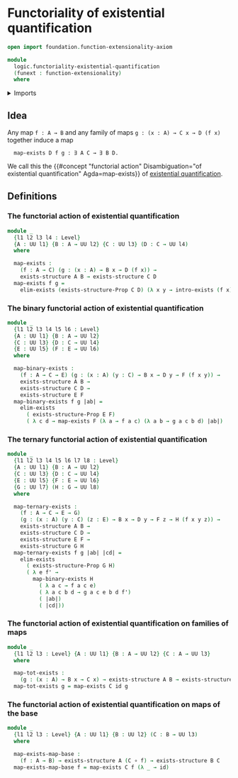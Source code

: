 # Functoriality of existential quantification

```agda
open import foundation.function-extensionality-axiom

module
  logic.functoriality-existential-quantification
  (funext : function-extensionality)
  where
```

<details><summary>Imports</summary>

```agda
open import foundation.existential-quantification funext
open import foundation.universe-levels

open import foundation-core.function-types
```

</details>

## Idea

Any map `f : A → B` and any family of maps `g : (x : A) → C x → D (f x)`
together induce a map

```text
  map-exists D f g : ∃ A C → ∃ B D.
```

We call this the
{{#concept "functorial action" Disambiguation="of existential quantification" Agda=map-exists}}
of [existential quantification](foundation.existential-quantification.md).

## Definitions

### The functorial action of existential quantification

```agda
module _
  {l1 l2 l3 l4 : Level}
  {A : UU l1} {B : A → UU l2} {C : UU l3} (D : C → UU l4)
  where

  map-exists :
    (f : A → C) (g : (x : A) → B x → D (f x)) →
    exists-structure A B → exists-structure C D
  map-exists f g =
    elim-exists (exists-structure-Prop C D) (λ x y → intro-exists (f x) (g x y))
```

### The binary functorial action of existential quantification

```agda
module _
  {l1 l2 l3 l4 l5 l6 : Level}
  {A : UU l1} {B : A → UU l2}
  {C : UU l3} {D : C → UU l4}
  {E : UU l5} (F : E → UU l6)
  where

  map-binary-exists :
    (f : A → C → E) (g : (x : A) (y : C) → B x → D y → F (f x y)) →
    exists-structure A B →
    exists-structure C D →
    exists-structure E F
  map-binary-exists f g |ab| =
    elim-exists
      ( exists-structure-Prop E F)
      ( λ c d → map-exists F (λ a → f a c) (λ a b → g a c b d) |ab|)
```

### The ternary functorial action of existential quantification

```agda
module _
  {l1 l2 l3 l4 l5 l6 l7 l8 : Level}
  {A : UU l1} {B : A → UU l2}
  {C : UU l3} {D : C → UU l4}
  {E : UU l5} {F : E → UU l6}
  {G : UU l7} (H : G → UU l8)
  where

  map-ternary-exists :
    (f : A → C → E → G)
    (g : (x : A) (y : C) (z : E) → B x → D y → F z → H (f x y z)) →
    exists-structure A B →
    exists-structure C D →
    exists-structure E F →
    exists-structure G H
  map-ternary-exists f g |ab| |cd| =
    elim-exists
      ( exists-structure-Prop G H)
      ( λ e f' →
        map-binary-exists H
          ( λ a c → f a c e)
          ( λ a c b d → g a c e b d f')
          ( |ab|)
          ( |cd|))
```

### The functorial action of existential quantification on families of maps

```agda
module _
  {l1 l2 l3 : Level} {A : UU l1} {B : A → UU l2} {C : A → UU l3}
  where

  map-tot-exists :
    (g : (x : A) → B x → C x) → exists-structure A B → exists-structure A C
  map-tot-exists g = map-exists C id g
```

### The functorial action of existential quantification on maps of the base

```agda
module _
  {l1 l2 l3 : Level} {A : UU l1} {B : UU l2} (C : B → UU l3)
  where

  map-exists-map-base :
    (f : A → B) → exists-structure A (C ∘ f) → exists-structure B C
  map-exists-map-base f = map-exists C f (λ _ → id)
```
